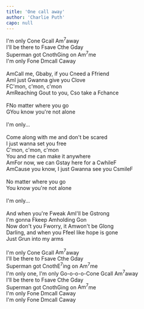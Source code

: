 ```yaml
---
title: 'One call away'
author: 'Charlie Puth'
capo: null
---
```


<verse number="R:"></verse>I'm only <wrapper><chord>C</chord></wrapper>one <wrapper><chord>G</chord></wrapper>call <wrapper><chord>Am<sup>7</sup></chord></wrapper>away<br>
I'll be there to <wrapper><chord>F</chord></wrapper>save <wrapper><chord>C</chord></wrapper>the <wrapper><chord>G</chord></wrapper>day<br>
Superman got <wrapper><chord>C</chord></wrapper>noth<wrapper><chord>G</chord></wrapper>ing on <wrapper><chord>Am<sup>7</sup></chord></wrapper>me<br>
I'm only <wrapper><chord>F</chord></wrapper>one <wrapper><chord>Dm</chord></wrapper>call <wrapper><chord>C</chord></wrapper>away<br>
<br>
<verse number="1:"></verse><wrapper><chord>Am</chord></wrapper>Call me, <wrapper><chord>G</chord></wrapper>baby, if you <wrapper><chord>C</chord></wrapper>need a <wrapper><chord>F</chord></wrapper>friend<br>
<wrapper><chord>Am</chord></wrapper>I just <wrapper><chord>G</chord></wrapper>wanna give you <wrapper><chord>C</chord></wrapper>love<br>
<wrapper><chord>F</chord></wrapper>C'mon, c'mon, c'mon<br>
<wrapper><chord>Am</chord></wrapper>Reaching <wrapper><chord>G</chord></wrapper>out to you, <wrapper><chord>C</chord></wrapper>so take a <wrapper><chord>F</chord></wrapper>chance<br>
<br>
<wrapper><chord>F</chord></wrapper>No matter where you go<br>
<wrapper><chord>G</chord></wrapper>You know you're not alone<br>
<br>
<verse number="R:"></verse>I'm only...<br>
<br>
<verse number="2:"></verse>Come along with me and don't be scared<br>
I just wanna set you free<br>
C'mon, c'mon, c'mon<br>
You and me can make it anywhere<br>
<wrapper><chord>Am</chord></wrapper>For now, we can <wrapper><chord>G</chord></wrapper>stay here for a <wrapper><chord>C</chord></wrapper>while<wrapper><chord>F</chord></wrapper><br>
<wrapper><chord>Am</chord></wrapper>Cause you know, I just <wrapper><chord>G</chord></wrapper>wanna see you <wrapper><chord>C</chord></wrapper>smile<wrapper><chord>F</chord></wrapper><br>
<br>
No matter where you go<br>
You know you're not alone<br>
<br>
<verse number="R:"></verse>I'm only...<br>
<br>
<verse number="3:"></verse>And when you're <wrapper><chord>F</chord></wrapper>weak <wrapper><chord>Am</chord></wrapper>I'll be <wrapper><chord>G</chord></wrapper>strong<br>
I'm gonna <wrapper><chord>F</chord></wrapper>keep <wrapper><chord>Am</chord></wrapper>holding <wrapper><chord>G</chord></wrapper>on<br>
Now don't you <wrapper><chord>F</chord></wrapper>worry, it <wrapper><chord>Am</chord></wrapper>won't be <wrapper><chord>G</chord></wrapper>long<br>
Darling, and when you <wrapper><chord>F</chord></wrapper>feel like hope is gone<br>
Just <wrapper><chord>G</chord></wrapper>run into my arms<br>
<br>
<verse number="R:"></verse>I'm only <wrapper><chord>C</chord></wrapper>one <wrapper><chord>G</chord></wrapper>call <wrapper><chord>Am<sup>7</sup></chord></wrapper>away<br>
I'll be there to <wrapper><chord>F</chord></wrapper>save <wrapper><chord>C</chord></wrapper>the <wrapper><chord>G</chord></wrapper>day<br>
Superman got <wrapper><chord>C</chord></wrapper>noth<wrapper><chord>E<sup>7</sup></chord></wrapper>ing on <wrapper><chord>Am<sup>7</sup></chord></wrapper>me<br>
I'm only one, I'm only <wrapper><chord>G</chord></wrapper>o-o-o-o-<wrapper><chord>C</chord></wrapper>one <wrapper><chord>G</chord></wrapper>call <wrapper><chord>Am<sup>7</sup></chord></wrapper>away<br>
I'll be there to <wrapper><chord>F</chord></wrapper>save <wrapper><chord>C</chord></wrapper>the <wrapper><chord>G</chord></wrapper>day<br>
Superman got <wrapper><chord>C</chord></wrapper>noth<wrapper><chord>G</chord></wrapper>ing on <wrapper><chord>Am<sup>7</sup></chord></wrapper>me<br>
I'm only <wrapper><chord>F</chord></wrapper>one <wrapper><chord>Dm</chord></wrapper>call <wrapper><chord>C</chord></wrapper>away<br>
I'm only <wrapper><chord>F</chord></wrapper>one <wrapper><chord>Dm</chord></wrapper>call <wrapper><chord>C</chord></wrapper>away